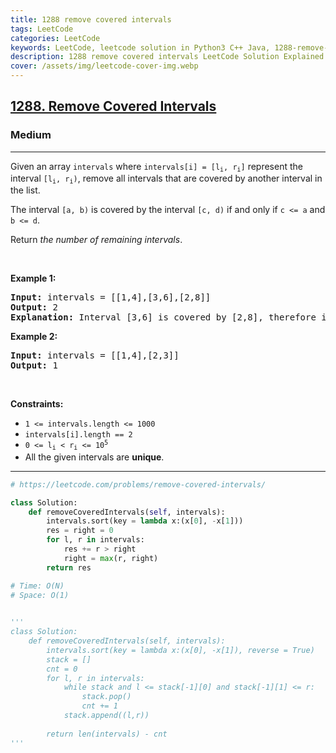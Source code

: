 ```yaml
---
title: 1288 remove covered intervals
tags: LeetCode
categories: LeetCode
keywords: LeetCode, leetcode solution in Python3 C++ Java, 1288-remove-covered-intervals solution
description: 1288 remove covered intervals LeetCode Solution Explained
cover: /assets/img/leetcode-cover-img.webp
---
```



<h2><a href="https://leetcode.com/problems/remove-covered-intervals/">1288. Remove Covered Intervals</a></h2><h3>Medium</h3><hr><div><p>Given an array <code>intervals</code> where <code>intervals[i] = [l<sub>i</sub>, r<sub>i</sub>]</code> represent the interval <code>[l<sub>i</sub>, r<sub>i</sub>)</code>, remove all intervals that are covered by another interval in the list.</p>

<p>The interval <code>[a, b)</code> is covered by the interval <code>[c, d)</code> if and only if <code>c &lt;= a</code> and <code>b &lt;= d</code>.</p>

<p>Return <em>the number of remaining intervals</em>.</p>

<p>&nbsp;</p>
<p><strong class="example">Example 1:</strong></p>

<pre><strong>Input:</strong> intervals = [[1,4],[3,6],[2,8]]
<strong>Output:</strong> 2
<strong>Explanation:</strong> Interval [3,6] is covered by [2,8], therefore it is removed.
</pre>

<p><strong class="example">Example 2:</strong></p>

<pre><strong>Input:</strong> intervals = [[1,4],[2,3]]
<strong>Output:</strong> 1
</pre>

<p>&nbsp;</p>
<p><strong>Constraints:</strong></p>

<ul>
	<li><code>1 &lt;= intervals.length &lt;= 1000</code></li>
	<li><code>intervals[i].length == 2</code></li>
	<li><code>0 &lt;= l<sub>i</sub> &lt; r<sub>i</sub> &lt;= 10<sup>5</sup></code></li>
	<li>All the given intervals are <strong>unique</strong>.</li>
</ul>
</div>

---




```python
# https://leetcode.com/problems/remove-covered-intervals/

class Solution:
    def removeCoveredIntervals(self, intervals):
        intervals.sort(key = lambda x:(x[0], -x[1]))
        res = right = 0
        for l, r in intervals:
            res += r > right
            right = max(r, right)
        return res

# Time: O(N)
# Space: O(1)
    

'''
class Solution:
    def removeCoveredIntervals(self, intervals):
        intervals.sort(key = lambda x:(x[0], -x[1]), reverse = True)
        stack = []
        cnt = 0
        for l, r in intervals:
            while stack and l <= stack[-1][0] and stack[-1][1] <= r:
                stack.pop()
                cnt += 1
            stack.append((l,r))
        
        return len(intervals) - cnt
'''
```

